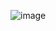 ![image](https://github.com/ChandniJha630/Fitness-Tracker/assets/96429544/932d0b40-ab5e-43d4-be11-12006d3f3dd2)
